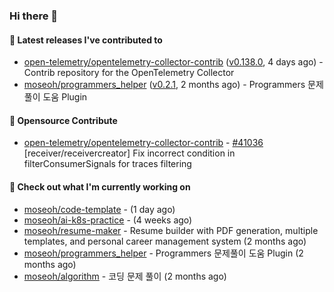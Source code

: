 ### Hi there 👋

#### 🚀 Latest releases I've contributed to

- [open-telemetry/opentelemetry-collector-contrib](https://github.com/open-telemetry/opentelemetry-collector-contrib) ([v0.138.0](https://github.com/open-telemetry/opentelemetry-collector-contrib/releases/tag/v0.138.0), 4 days ago) - Contrib repository for the OpenTelemetry Collector
- [moseoh/programmers_helper](https://github.com/moseoh/programmers_helper) ([v0.2.1](https://github.com/moseoh/programmers_helper/releases/tag/v0.2.1), 2 months ago) - Programmers 문제풀이 도움 Plugin

#### 🎉 Opensource Contribute

- [open-telemetry/opentelemetry-collector-contrib](https://github.com/open-telemetry/opentelemetry-collector-contrib) - [#41036](https://github.com/open-telemetry/opentelemetry-collector-contrib/pull/41036) [receiver/receivercreator] Fix incorrect condition in filterConsumerSignals for traces filtering

#### 👷 Check out what I'm currently working on

- [moseoh/code-template](https://github.com/moseoh/code-template) -  (1 day ago)
- [moseoh/ai-k8s-practice](https://github.com/moseoh/ai-k8s-practice) -  (4 weeks ago)
- [moseoh/resume-maker](https://github.com/moseoh/resume-maker) - Resume builder with PDF generation, multiple templates, and personal career management system (2 months ago)
- [moseoh/programmers_helper](https://github.com/moseoh/programmers_helper) - Programmers 문제풀이 도움 Plugin (2 months ago)
- [moseoh/algorithm](https://github.com/moseoh/algorithm) - 코딩 문제 풀이 (2 months ago)
